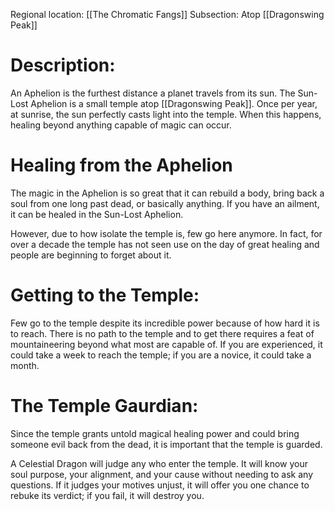 Regional location: [[The Chromatic Fangs]]
Subsection: Atop [[Dragonswing Peak]]
# Description:
An Aphelion is the furthest distance a planet travels from its sun. The Sun-Lost Aphelion is a small temple atop [[Dragonswing Peak]]. Once per year, at sunrise, the sun perfectly casts light into the temple. When this happens, healing beyond anything capable of magic can occur.
# Healing from the Aphelion
The magic in the Aphelion is so great that it can rebuild a body, bring back a soul from one long past dead, or basically anything. If you have an ailment, it can be healed in the Sun-Lost Aphelion.

However, due to how isolate the temple is, few go here anymore. In fact, for over a decade the temple has not seen use on the day of great healing and people are beginning to forget about it.
# Getting to the Temple:
Few go to the temple despite its incredible power because of how hard it is to reach. There is no path to the temple and to get there requires a feat of mountaineering beyond what most are capable of. If you are experienced, it could take a week to reach the temple; if you are a novice, it could take a month. 
# The Temple Gaurdian:
Since the temple grants untold magical healing power and could bring someone evil back from the dead, it is important that the temple is guarded.

A Celestial Dragon will judge any who enter the temple. It will know your soul purpose, your alignment, and your cause without needing to ask any questions. If it judges your motives unjust, it will offer you one chance to rebuke its verdict; if you fail, it will destroy you. 